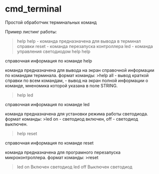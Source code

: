 # cmd_terminal
Простой обработчик терминальных команд

Пример листинг работы:
>help
      help - команда предназначена для вывода в терминал справки 
     reset - команда перезапуска контроллера 
       led - команда управления светодиодом 
>help help

 справочная информация по команде help

  команда предназначена для вывода на экран справочной информации 
  по командам терминала.
  формат команды: >help <STRING> 
   all - вывод краткой справки по всем командам, 
   <STRING> - вывод на экран полной информации о команде, 
   мненомика которой указана в поле STRING.

>help led

 справочная информация по команде led

  команда предназначена для установки режима работы светодиода.
  формат команды: >led <STRING> 
   on - светодиод включен, 
   off - светодиод выключен.

>help reset

 справочная информация по команде reset

  команда предназначена для програмного перезапуска микроконтроллера.
  формат команды: >reset <NONE> 


>led on
Включен светодиод
>led off
Выключен светодиод
